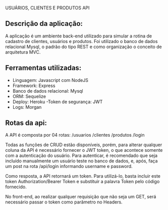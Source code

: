 USUÁRIOS, CLIENTES E PRODUTOS API

## Descrição da aplicação:
A aplicação é um ambiente back-end utilizado para simular a rotina de cadastro de clientes, usuários e produtos. Foi utilizado o banco de dados relacional Mysql, o padrão do tipo REST e como organização o conceito de arquitetura MVC.

## Ferramentas utilizadas:
- Linguagem: Javascript com NodeJS
- Framework: Express
- Banco de dados relacional: Mysql
- ORM: Sequelize
- Deploy: Heroku
-Token de segurança: JWT
- Logs: Morgan


## Rotas da api:
A API é composta por 04 rotas:
/usuarios
/clientes
/produtos
/login

Todas as funções de CRUD estão disponíveis, porém, para alterar qualquer coluna da API é necessário fornecer o JWT token, o que acontece somente com a autenticação do usuário.
Para autenticar, é recomendado que seja incluído manualmente um usuário teste no banco de dados, e, após, faça um post na rota /api/login informando username e password.

Como resposta, a API retornará um token. Para utilizá-lo, basta incluir este token Authorization/Bearer Token e substituir a palavra Token pelo código fornecido.

No front-end, ao realizar qualquer requisição que não seja um GET, será necessário passar o token como parâmetro no Headers.
